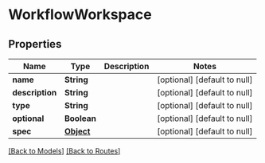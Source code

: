 # WorkflowWorkspace
## Properties

| Name | Type | Description | Notes |
|------------ | ------------- | ------------- | -------------|
| **name** | **String** |  | [optional] [default to null] |
| **description** | **String** |  | [optional] [default to null] |
| **type** | **String** |  | [optional] [default to null] |
| **optional** | **Boolean** |  | [optional] [default to null] |
| **spec** | [**Object**](.md) |  | [optional] [default to null] |

[[Back to Models]](../overview#models) [[Back to Routes]](../overview#routes)

